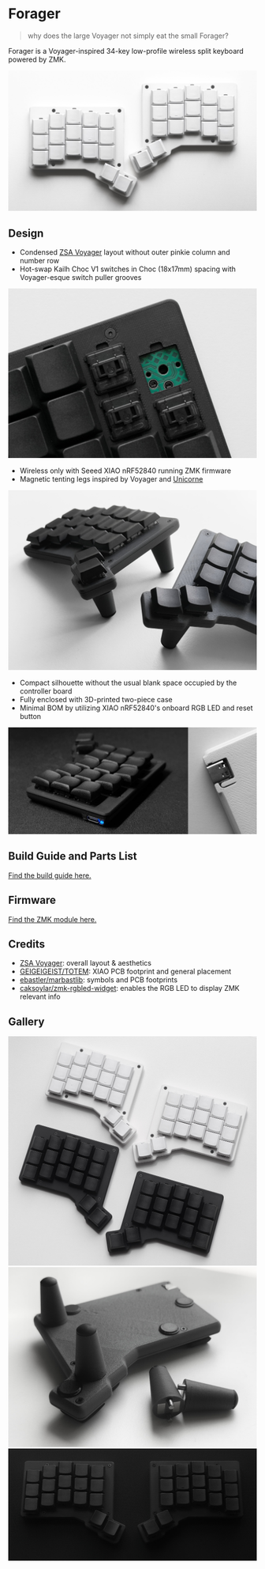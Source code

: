 # Forager

> why does the large Voyager not simply eat the small Forager?

Forager is a Voyager-inspired 34-key low-profile wireless split keyboard powered by ZMK.

![Forager keyboard in white](/docs/images/forager_white.jpg)

## Design

- Condensed [ZSA Voyager](https://www.zsa.io/voyager) layout without outer pinkie column and number row
- Hot-swap Kailh Choc V1 switches in Choc (18x17mm) spacing with Voyager-esque switch puller grooves

![Switch-plate cutouts](/docs/images/forager_switch.jpg)

- Wireless only with Seeed XIAO nRF52840 running ZMK firmware
- Magnetic tenting legs inspired by Voyager and [Unicorne](https://www.boardsource.xyz/products/unicorne)

![Forager keyboard with magnetic tenting legs attached](/docs/images/forager_tented.jpg)

- Compact silhouette without the usual blank space occupied by the controller board
- Fully enclosed with 3D-printed two-piece case
- Minimal BOM by utilizing XIAO nRF52840's onboard RGB LED and reset button

![Forager keyboard with LED indicator lit up in blue alongside reset button on the bottom](/docs/images/forager_led_reset.jpg)


## Build Guide and Parts List

[Find the build guide here.](/docs/build-guide.md)

## Firmware

[Find the ZMK module here.](https://github.com/carrefinho/forager-zmk-module)

## Credits

- [ZSA Voyager](https://www.zsa.io/voyager): overall layout & aesthetics
- [GEIGEIGEIST/TOTEM](https://github.com/GEIGEIGEIST/TOTEM): XIAO PCB footprint and general placement
- [ebastler/marbastlib](https://github.com/ebastler/marbastlib): symbols and PCB footprints
- [caksoylar/zmk-rgbled-widget](https://github.com/caksoylar/zmk-rgbled-widget): enables the RGB LED to display ZMK relevant info

## Gallery

![Forager keyboard in black and white](/docs/images/forager_bw.jpg)
![Forager keyboard with detached tenting leg](/docs/images/forager_legs.jpg)
![Forager keyboard in black](/docs/images/forager_bob.jpg)
